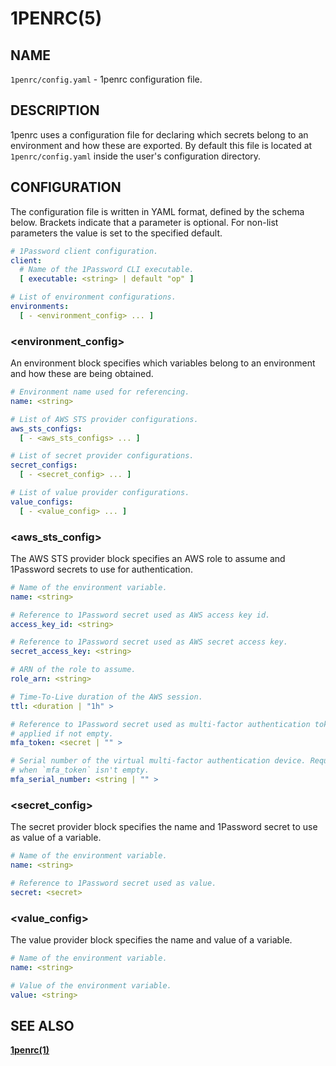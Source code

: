 # 1PENRC(5)

## NAME

`1penrc/config.yaml` - 1penrc configuration file.

## DESCRIPTION

1penrc uses a configuration file for declaring which secrets belong to an environment and how these are exported.
By default this file is located at `1penrc/config.yaml` inside the user's configuration directory.

## CONFIGURATION

The configuration file is written in YAML format, defined by the schema below.
Brackets indicate that a parameter is optional.
For non-list parameters the value is set to the specified default.

```yaml
# 1Password client configuration.
client:
  # Name of the 1Password CLI executable.
  [ executable: <string> | default "op" ]

# List of environment configurations.
environments:
  [ - <environment_config> ... ]
```

### <environment_config>

An environment block specifies which variables belong to an environment
and how these are being obtained.

```yaml
# Environment name used for referencing.
name: <string>

# List of AWS STS provider configurations.
aws_sts_configs:
  [ - <aws_sts_configs> ... ]

# List of secret provider configurations.
secret_configs: 
  [ - <secret_config> ... ]

# List of value provider configurations.
value_configs: 
  [ - <value_config> ... ]
```

### <aws_sts_config>

The AWS STS provider block specifies an AWS role to assume
and 1Password secrets to use for authentication.

```yaml
# Name of the environment variable.
name: <string>

# Reference to 1Password secret used as AWS access key id.
access_key_id: <string>

# Reference to 1Password secret used as AWS secret access key.
secret_access_key: <string>

# ARN of the role to assume.
role_arn: <string>

# Time-To-Live duration of the AWS session. 
ttl: <duration | "1h" >

# Reference to 1Password secret used as multi-factor authentication token. Only
# applied if not empty.
mfa_token: <secret | "" >

# Serial number of the virtual multi-factor authentication device. Required
# when `mfa_token` isn't empty.
mfa_serial_number: <string | "" >
```

### <secret_config>

The secret provider block specifies the name
and 1Password secret to use as value of a variable.

```yaml
# Name of the environment variable.
name: <string>

# Reference to 1Password secret used as value.
secret: <secret>
```

### <value_config>

The value provider block specifies the name and value of a variable.

```yaml
# Name of the environment variable.
name: <string>

# Value of the environment variable.
value: <string>
```

## SEE ALSO

[**1penrc(1)**](./1penrc.1.md)
